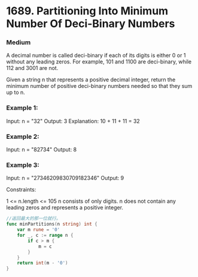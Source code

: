 # 1689. Partitioning Into Minimum Number Of Deci-Binary Numbers

### Medium

A decimal number is called deci-binary if each of its digits is either 0 or 1 without any leading zeros. For example, 101 and 1100 are deci-binary, while 112 and 3001 are not.

Given a string n that represents a positive decimal integer, return the minimum number of positive deci-binary numbers needed so that they sum up to n.

### Example 1:

Input: n = "32"
Output: 3
Explanation: 10 + 11 + 11 = 32

### Example 2:

Input: n = "82734"
Output: 8

### Example 3:

Input: n = "27346209830709182346"
Output: 9

Constraints:

1 <= n.length <= 105
n consists of only digits.
n does not contain any leading zeros and represents a positive integer.

```go
//返回最大的那一位就行。
func minPartitions(n string) int {
	var m rune = '0'
	for _, c := range n {
		if c > m {
			m = c
		}
	}
	return int(m - '0')
}
```